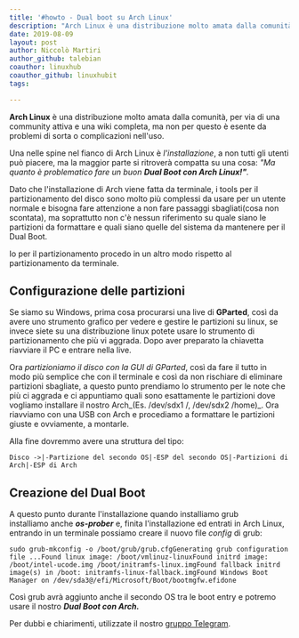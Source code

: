 ```yaml
---
title: '#howto - Dual boot su Arch Linux'
description: "Arch Linux è una distribuzione molto amata dalla comunità, per via di una community attiva e una wiki completa, ma non per questo è esente da problemi di sorta o complicazioni nell'uso."
date: 2019-08-09
layout: post
author: Niccolò Martiri
author_github: talebian
coauthor: linuxhub
coauthor_github: linuxhubit
tags:

---
```

**Arch Linux** è una distribuzione molto amata dalla comunità, per via di una community attiva e una wiki completa, ma non per questo è esente da problemi di sorta o complicazioni nell'uso.

Una nelle spine nel fianco di Arch Linux è _l'installazione_, a non tutti gli utenti può piacere, ma la maggior parte si ritroverà compatta su una cosa: _"Ma quanto è problematico fare un buon **Dual Boot con Arch Linux!"**._

Dato che l'installazione di Arch viene fatta da terminale, i tools per il partizionamento del disco sono molto più complessi da usare per un utente normale e bisogna fare attenzione a non fare passaggi sbagliati(cosa non scontata), ma soprattutto non c'è nessun riferimento su quale siano le partizioni da formattare e quali siano quelle del sistema da mantenere per il Dual Boot.

Io per il partizionamento procedo in un altro modo rispetto al partizionamento da terminale.

## Configurazione delle partizioni

Se siamo su Windows, prima cosa procurarsi una live di **GParted**, così da avere uno strumento grafico per vedere e gestire le partizioni su linux, se invece siete su una distribuzione linux potete usare lo strumento di partizionamento che più vi aggrada. Dopo aver preparato la chiavetta riavviare il PC e entrare nella live.

Ora _partizioniamo il disco con la GUI di GParted_, così da fare il tutto in modo più semplice che con il terminale e così da non rischiare di eliminare partizioni sbagliate, a questo punto prendiamo lo strumento per le note che più ci aggrada e ci appuntiamo quali sono esattamente le partizioni dove vogliamo installare il nostro Arch_(Es. /dev/sdx1 /, /dev/sdx2 /home)_. Ora riavviamo con una USB con Arch e procediamo a formattare le partizioni giuste e ovviamente, a montarle.

Alla fine dovremmo avere una struttura del tipo:

    Disco ->|-Partizione del secondo OS|-ESP del secondo OS|-Partizioni di Arch|-ESP di Arch

## Creazione del Dual Boot

A questo punto durante l'installazione quando installiamo grub installiamo anche **_os-prober_** e, finita l'installazione ed entrati in Arch Linux, entrando in un terminale possiamo creare il nuovo file _config_ di grub:

    sudo grub-mkconfig -o /boot/grub/grub.cfgGenerating grub configuration file ...Found linux image: /boot/vmlinuz-linuxFound initrd image: /boot/intel-ucode.img /boot/initramfs-linux.imgFound fallback initrd image(s) in /boot: initramfs-linux-fallback.imgFound Windows Boot Manager on /dev/sda3@/efi/Microsoft/Boot/bootmgfw.efidone

Così grub avrà aggiunto anche il secondo OS tra le boot entry e potremo usare il nostro **_Dual Boot con Arch._**

Per dubbi e chiarimenti, utilizzate il nostro [gruppo Telegram](https://t.me/gentedilinux).